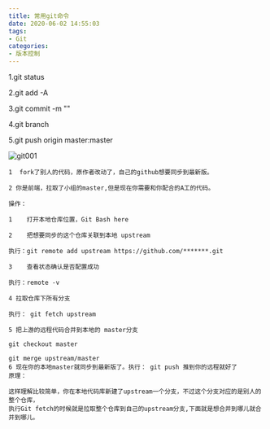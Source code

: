 ```yaml
---
title: 常用git命令
date: 2020-06-02 14:55:03
tags:
- Git
categories:
- 版本控制
---
```

1.git status  

2.git add -A  
<!--more-->
3.git commit -m ""  

4.git branch  

5.git push origin master:master

![git001](https://alivnram-test.oss-cn-beijing.aliyuncs.com/alivnblog/git001.jpg)


```
1  fork了别人的代码，原作者改动了，自己的github想要同步到最新版。

2 你是前端，拉取了小组的master,但是现在你需要和你配合的A工的代码。

操作：

1    打开本地仓库位置，Git Bash here

2    把想要同步的这个仓库关联到本地 upstream 

执行：git remote add upstream https://github.com/*******.git     

3    查看状态确认是否配置成功

执行：remote -v         

4 拉取仓库下所有分支

执行： git fetch upstream 

5 把上游的远程代码合并到本地的 master分支

git checkout master

git merge upstream/master 
6 现在你的本地master就同步到最新版了。执行： git push 推到你的远程就好了
原理：

这样理解比较简单，你在本地代码库新建了upstream一个分支，不过这个分支对应的是别人的整个仓库，
执行Git fetch的时候就是拉取整个仓库到自己的upstream分支,下面就是想合并到哪儿就合并到哪儿。

```


